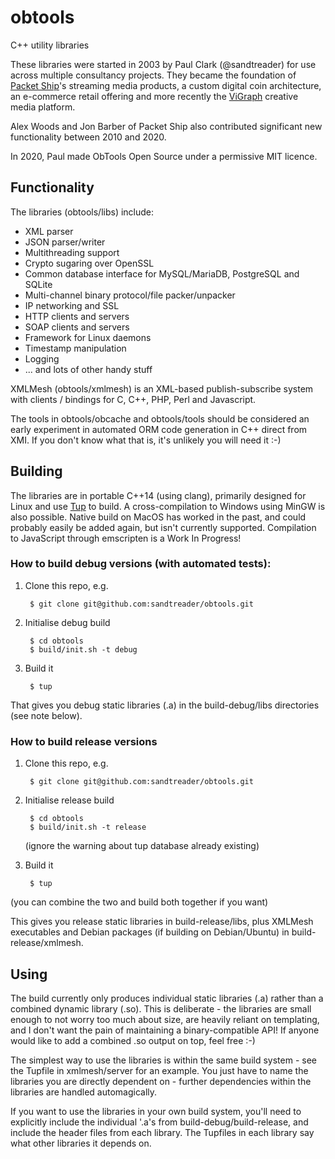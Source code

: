 # obtools
C++ utility libraries

These libraries were started in 2003 by Paul Clark (@sandtreader) for use across multiple consultancy projects.  They became the foundation of [Packet Ship](https://packetship.com)'s streaming media products, a custom digital coin architecture, an e-commerce retail offering and more recently the [ViGraph](https://vigraph.com) creative media platform.  

Alex Woods and Jon Barber of Packet Ship also contributed significant new functionality between 2010 and 2020.

In 2020, Paul made ObTools Open Source under a permissive MIT licence.

## Functionality

The libraries (obtools/libs) include:

* XML parser
* JSON parser/writer
* Multithreading support
* Crypto sugaring over OpenSSL
* Common database interface for MySQL/MariaDB, PostgreSQL and SQLite
* Multi-channel binary protocol/file packer/unpacker
* IP networking and SSL
* HTTP clients and servers
* SOAP clients and servers
* Framework for Linux daemons
* Timestamp manipulation
* Logging
* ... and lots of other handy stuff

XMLMesh (obtools/xmlmesh) is an XML-based publish-subscribe system with clients / bindings for C, C++, PHP, Perl and Javascript.

The tools in obtools/obcache and obtools/tools should be considered an early experiment in automated ORM code generation in C++ direct from XMI.  If you don't know what that is, it's unlikely you will need it :-)

## Building

The libraries are in portable C++14 (using clang), primarily designed for Linux and use [Tup](http://gittup.org/tup/) to build.  A cross-compilation to Windows using MinGW is also possible.  Native build on MacOS has worked in the past, and could probably easily be added again, but isn't currently supported.  Compilation to JavaScript through emscripten is a Work In Progress!

### How to build debug versions (with automated tests):

1. Clone this repo, e.g.

        $ git clone git@github.com:sandtreader/obtools.git

2. Initialise debug build

        $ cd obtools
        $ build/init.sh -t debug

3. Build it

        $ tup

That gives you debug static libraries (.a) in the build-debug/libs directories (see note below).

### How to build release versions

1. Clone this repo, e.g.

        $ git clone git@github.com:sandtreader/obtools.git

2. Initialise release build

        $ cd obtools
        $ build/init.sh -t release

    (ignore the warning about tup database already existing)

3. Build it

        $ tup

(you can combine the two and build both together if you want)

This gives you release static libraries in build-release/libs, plus XMLMesh executables and Debian packages (if building on Debian/Ubuntu) in build-release/xmlmesh.

## Using

The build currently only produces individual static libraries (.a) rather than a combined dynamic library (.so).  This is deliberate - the libraries are small enough to not worry too much about size, are heavily reliant on templating, and I don't want the pain of maintaining a binary-compatible API!  If anyone would like to add a combined .so output on top, feel free :-)

The simplest way to use the libraries is within the same build system - see the Tupfile in xmlmesh/server for an example.  You just have to name the libraries you are directly dependent on - further dependencies within the libraries are handled automagically.

If you want to use the libraries in your own build system, you'll need to explicitly include the individual '.a's from build-debug/build-release, and include the header files from each library.  The Tupfiles in each library say what other libraries it depends on.




